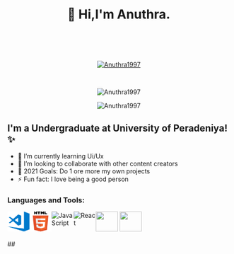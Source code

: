 <h1 align="center">👋 Hi,I'm Anuthra.</h1>
<h3></h3>
</br>
</br>
<br/>
<p align="center"> 
    <a href="">
        <img src="https://github.com/arsentieva/arsentieva/blob/main/code.gif" width="530px" height="280px" alt="Anuthra1997">
    </a>
</p>
<br/>
<p align="center"> <img src="https://komarev.com/ghpvc/?username=Anuthra1997&label=Profile%20views&color=0e75b6&style=flat" alt="Anuthra1997" /></p>
<p align="center"> <img src="https://badges.pufler.dev/years/Ttecs" alt="Anuthra1997" />
</p>

<!--[![Twitter Follow](https://img.shields.io/twitter/follow/codeSTACKr?color=1DA1F2&logo=twitter&style=for-the-badge)](https://twitter.com/intent/follow?original_referer=https%3A%2F%2Fgithub.com%2FcodeSTACKr&screen_name=codeSTACKr)-->

## I'm a Undergraduate at University of Peradeniya! ✨

<!-- 🔭 I just launched my first course: [Become A VS Code SuperHero!][course]!-->
- 🌱 I’m currently learning Ui/Ux
- 👯 I’m looking to collaborate with other content creators
- 🥅 2021 Goals: Do 1 ore more my own projects
- ⚡ Fun fact: I love being a good person






### Languages and Tools:

<img align="left" alt="Visual Studio Code" width="50" height="45" src="https://raw.githubusercontent.com/github/explore/80688e429a7d4ef2fca1e82350fe8e3517d3494d/topics/visual-studio-code/visual-studio-code.png" />
<img align="left" alt="HTML5" width="50" height="45" src="https://raw.githubusercontent.com/github/explore/80688e429a7d4ef2fca1e82350fe8e3517d3494d/topics/html/html.png" />


<img align="left" alt="JavaScript" width="50" height="45" src="https://img.icons8.com/fluent/50/000000/figma.png" />
<img src="https://img.icons8.com/color/48/000000/css3.png"  width="50" height="45"/>
<img width="50" height="45" src="https://img.icons8.com/color/48/000000/adobe-xd.png"/>




<img align="left" alt="React" width="50" height="45" src="https://img.icons8.com/fluent/144/000000/gimp.png" />



<br/>
<br/>
##
<!--## Statistics 🎨


  


<img src="https://github-readme-stats.vercel.app/api?username=Anuthra1997&&show_icons=true&count_private=true&theme=radical"/>|<img src="https://github-readme-streak-stats.herokuapp.com/?user=Anuthra1997&theme=radical"/>|
|---|---|
</br>


## TOP PROGRAMMING LANGUAGES
</br>
<p align="center"><img align="center"
src="https://github-readme-stats.vercel.app/api/top-langs?username=Anuthra1997&show_icons=true&locale=en&layout=compact&theme=radical"alt="Anuthra1997" /></p>

</br> -->


<h3 align="center"> CONNECT WITH ME <img src="https://media.giphy.com/media/VfDrAEbN7pXdZwDsSC/giphy.gif" height="150">  </h3>
</br>
<p align="center">
<a href="www.gmail.anuthra90@gmail.com" target="_blank"> <img src="https://img.icons8.com/fluent/48/000000/gmail-new.png" alt="facebook" width="40" height="40"/> </a>
<a href="https://www.linkedin.com/in/anuthra-muthukumara-7a159917b/"" target="_blank"> <img src="https://www.vectorlogo.zone/logos/linkedin/linkedin-icon.svg" alt="linkedin" width="40" height="40"/> </a>
</p>







[linkedin]: https://www.linkedin.com/in/sandakelum-bandara-a8a99817a/
[Gmail]:tharakahalkewelatecs@gmail.com
